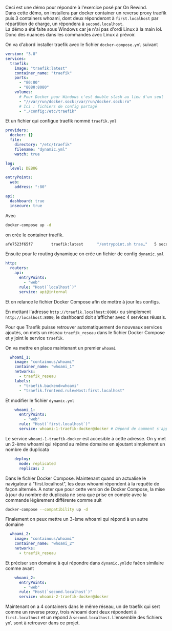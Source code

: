 Ceci est une démo pour répondre à l'exercice posé par On Rewind.  
Dans cette démo, on installera par docker container un reverse proxy traefik puis 3 containers whoami, dont deux réponderont à `first.localhost` par répartition de charge, un répondera à `second.localhost`.  
La démo a été faite sous Windows car je n'ai pas d'ordi Linux à la main lol. Donc des nuances dans les commandes avec Linux à prévoir.   
  
On va d'abord installer traefik avec le fichier `docker-compose.yml` suivant
```yml
version: "3.8"
services:
  traefik:
    image: "traefik:latest"
    container_name: "traefik"
    ports:
      - "80:80"
      - "8080:8080"
    volumes:
	  # Pour Docker pour Windows c'est double slash au lieu d'un seul
      - "//var/run/docker.sock:/var/run/docker.sock:ro"
      # Ici : fichiers de config partagé
      - "./config:/etc/traefik"
```
  
Et un fichier qui configue traefik nommé `traefik.yml`
```yml
providers:
  docker: {}
  file:
    directory: "/etc/traefik"
    filename: "dynamic.yml"
    watch: true

log:
  level: DEBUG

entryPoints:
  web:
    address: ":80"

api:
  dashboard: true
  insecure: true
```
  
Avec 
```bash
docker-compose up -d
```
on crée le container traefik.
```bash
afe7523f65f7        traefik:latest      "/entrypoint.sh trae…"   5 seconds ago       Up 5 seconds        0.0.0.0:80->80/tcp, 0.0.0.0:8080->8080/tcp   traefik
```

Ensuite pour le routing dynamique on crée un fichier de config `dynamic.yml`
```yml
http:
  routers:
    api:
      entryPoints:
        - "web"
      rule: "Host(`localhost`)"
      service: api@internal
```

Et on relance le fichier Docker Compose afin de mettre à jour les configs.

En mettant l'adresse `http://traefik.localhost:8080/` ou simplement `http://localhost:8080`, le dashboard doit s'afficher avec 4 services réussis.

Pour que Traefik puisse retrouver automatiquement de nouveaux services ajoutés, on mets un réseau `traefik_reseau` dans le fichier Docker Compose et y joint le service `traefik`.

On va mettre en place maintenant un premier `whoami`
```yml
  whoami_1:
    image: "containous/whoami"
    container_name: "whoami_1"
    networks:
      - traefik_reseau
    labels:
      - "traefik.backend=whoami"
      - "traefik.frontend.rule=Host:first.localhost"
```
Et modifier le fichier `dynamic.yml`
```yml
    whoami_1:
      entryPoints:
        - "web"
      rule: "Host(`first.localhost`)"
      service: whoami-1-traefik-docker@docker # Dépend de comment s'appelle le répertoire dans lequel on a éxécuté le fichier Docker Compose.
```
Le service `whoami-1-traefik-docker` est accesible à cette adresse. On y met un 2-ème whoami qui répond au même domaine en ajoutant simplement un nombre de duplicata  
```yml
    deploy:
      mode: replicated
      replicas: 2
```
Dans le fichier Docker Compose. Maintenant quand on actualise le navigateur à "first.localhost", les deux whoami répondent à la requête de façon alternée. A noter que pour cette version de Docker Compose, la mise à jour du nombre de duplicata ne sera que prise en compte avec la commande légèrement différente comme suit
```bash
docker-compose --compatibility up -d
```

Finalement on peux mettre un 3-ème whoami qui répond à un autre domaine
```yml
  whoami_2:
    image: "containous/whoami"
    container_name: "whoami_2"
    networks:
      - traefik_reseau
```
Et préciser son domaine à qui répondre dans `dynamic.yml`de faèon similaire comme avant
```yml
    whoami_2:
      entryPoints:
        - "web"
      rule: "Host(`second.localhost`)"
      service: whoami-2-traefik-docker@docker
```

Maintenant on a 4 containers dans le même réseau, un de traefik qui sert comme un reverse proxy, trois whoami dont deux répondent à `first.localhost` et un répond à `second.localhost`. L'ensemble des fichiers `yml` sont à retrouver dans ce projet.

